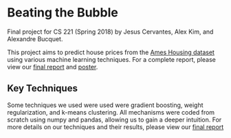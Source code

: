 # Beating the Bubble

Final project for CS 221 (Spring 2018) by Jesus Cervantes, Alex Kim, and Alexandre Bucquet.

This project aims to predict house prices from the [Ames Housing dataset](https://www.kaggle.com/c/house-prices-advanced-regression-techniques) using various machine learning techniques. For a complete report, please view our [final report](reports/final-report.pdf) and [poster](reports/poster.pdf).

## Key Techniques

Some techniques we used were used were gradient boosting, weight regularization, and k-means clustering. All mechanisms were coded from scratch using numpy and pandas, allowing us to gain a deeper intuition. For more details on our techniques and their results, please view our [final report](reports/final-report.pdf)
